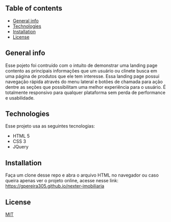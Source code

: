 ## Table of contents
* [General info](#general-info)
* [Technologies](#technologies)
* [Installation](#Installation)
* [License](#License)

## General info
Esse pojeto foi contruído com o  intuíto de demonstrar  uma  landing page contento as principais informações que um usuário ou clinete busca em uma página de produtos que 
ele tem interesse. Essa landing page possui navegação rápida através do menu lateral e botões de chamada para ação dentre as seções que possibilitam  uma melhor experiência 
para o usuário. 
É totalmente responsivo para qualquer plataforma sem perda de performance e usabilidade.
	
## Technologies
Esse projeto usa as seguintes tecnologias:
* HTML 5
* CSS 3 
* JQuery
	
## Installation
Faça um clone desse repo e abra o arquivo HTML no navegador ou caso queira apenas ver o projeto online, acesse nesse link:  https://gpereira305.github.io/nexter-imobiliaria
 

## License
[MIT](https://choosealicense.com/licenses/mit/)







